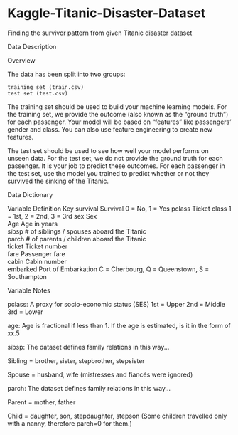 # Kaggle-Titanic-Disaster-Dataset
Finding the survivor pattern from given Titanic disaster dataset 

Data Description


Overview

The data has been split into two groups:

    training set (train.csv)
    test set (test.csv)


The training set should be used to build your machine learning models. 
For the training set, we provide the outcome (also known as the “ground truth”) for each passenger. 
Your model will be based on “features” like passengers’ gender and class. 
You can also use feature engineering to create new features.

The test set should be used to see how well your model performs on unseen data. 
For the test set, we do not provide the ground truth for each passenger. 
It is your job to predict these outcomes. 
For each passenger in the test set, use the model you trained to predict whether or not they survived the sinking of the Titanic.


Data Dictionary

Variable	Definition	Key
survival 	Survival 	0 = No, 1 = Yes
pclass 	Ticket class 	1 = 1st, 2 = 2nd, 3 = 3rd
sex 	Sex 	
Age 	Age in years 	
sibsp 	# of siblings / spouses aboard the Titanic 	
parch 	# of parents / children aboard the Titanic 	
ticket 	Ticket number 	
fare 	Passenger fare 	
cabin 	Cabin number 	
embarked 	Port of Embarkation 	C = Cherbourg, Q = Queenstown, S = Southampton


Variable Notes

pclass: A proxy for socio-economic status (SES)
1st = Upper
2nd = Middle
3rd = Lower

age: Age is fractional if less than 1. If the age is estimated, is it in the form of xx.5

sibsp: The dataset defines family relations in this way...

Sibling = brother, sister, stepbrother, stepsister

Spouse = husband, wife (mistresses and fiancés were ignored)

parch: The dataset defines family relations in this way...

Parent = mother, father

Child = daughter, son, stepdaughter, stepson (Some children travelled only with a nanny, therefore parch=0 for them.)
